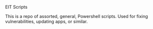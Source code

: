 EIT Scripts

This is a repo of assorted, general, Powershell scripts. Used for fixing vulnerabilities, updating apps, or similar.
